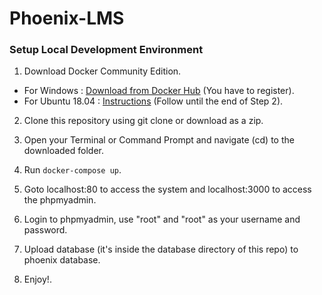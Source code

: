 # Phoenix-LMS

### Setup Local Development Environment
1. Download Docker Community Edition.
  - For Windows : [Download from Docker Hub](https://docs.docker.com/docker-for-windows/install/) (You have to register).
  - For Ubuntu 18.04 : [Instructions](https://www.digitalocean.com/community/tutorials/how-to-install-and-use-docker-on-ubuntu-18-04) (Follow until the end of Step 2).

2. Clone this repository using git clone or download as a zip.

3. Open your Terminal or Command Prompt and navigate (cd) to the downloaded folder.

4. Run ``docker-compose up``. 

5. Goto localhost:80 to access the  system and localhost:3000 to access the phpmyadmin. 

6. Login to phpmyadmin, use "root" and "root" as your username and password.

7. Upload database (it's inside the database directory of this repo) to phoenix database.

8. Enjoy!.
